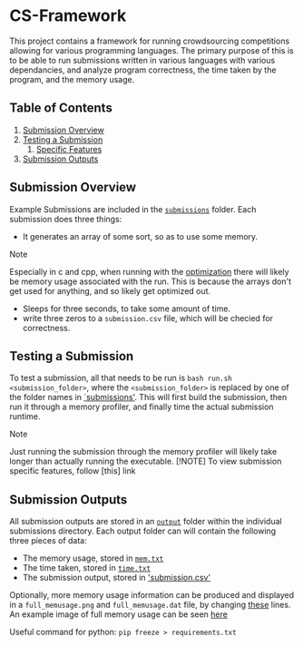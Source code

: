 # CS-Framework
This project contains a framework for running crowdsourcing competitions allowing for various programming languages. The primary purpose of this is to be able to run submissions written in various languages with various dependancies, and analyze program correctness, the time taken by the program, and the memory usage.

## Table of Contents

1. [Submission Overview](#submission-overview)
2. [Testing a Submission](#testing-a-submission)
    1. [Specific Features](https://github.com/StefanCaldararu/cs-framework/blob/main/submissions/README.md)
3. [Submission Outputs](#submission-outputs)

## Submission Overview
Example Submissions are included in the [`submissions`](https://github.com/StefanCaldararu/cs-framework/tree/main/submissions) folder. Each submission does three things: 
- It generates an array of some sort, so as to use some memory. 
> [!NOTE]
> Especially in c and cpp, when running with the [optimization](https://github.com/StefanCaldararu/cs-framework/blob/aed8085c5ed76d176d97ce88b50574912abcd0b1/submissions/c_submission/CMakeLists.txt#L6C1-L6C1) there will likely be memory usage associated with the run. This is because the arrays don't get used for anything, and so likely get optimized out.
- Sleeps for three seconds, to take some amount of time.
- write three zeros to a `submission.csv` file, which will be checied for correctness.

## Testing a Submission
To test a submission, all that needs to be run is `bash run.sh <submission_folder>`, where the `<submission_folder>` is replaced by one of the folder names in [`submissions'](https://github.com/StefanCaldararu/cs-framework/tree/main/submissions). This will first build the submission, then run it through a memory profiler, and finally time the actual submission runtime.
> [!NOTE]
> Just running the submission through the memory profiler will likely take longer than actually running the executable.
> [!NOTE]
> To view submission specific features, follow [this]<!-- TODO: add --> link

## Submission Outputs
All submission outputs are stored in an [`output`](https://github.com/StefanCaldararu/cs-framework/tree/main/submissions/python_submission/output) folder within the individual submissions directory. Each output folder can will contain the following three pieces of data:

- The memory usage, stored in [`mem.txt`](https://github.com/StefanCaldararu/cs-framework/blob/main/submissions/python_submission/output/mem.txt)
- The time taken, stored in [`time.txt`](https://github.com/StefanCaldararu/cs-framework/blob/main/submissions/python_submission/output/time.txt)
- The submission output, stored in ['submission.csv'](https://github.com/StefanCaldararu/cs-framework/blob/main/submissions/python_submission/output/submission.csv)

Optionally, more memory usage information can be produced and displayed in a `full_memusage.png` and `full_memusage.dat` file, by changing [these](https://github.com/StefanCaldararu/cs-framework/blob/3ffea7211b8282ef95ea3841c4f6f09ffb4d7a07/run.sh#L6-L11) lines. An example image of full memory usage can be seen [here](https://github.com/StefanCaldararu/cs-framework/blob/main/submissions/python_submission/output/full_memusage.png)

Useful command for python: `pip freeze > requirements.txt`